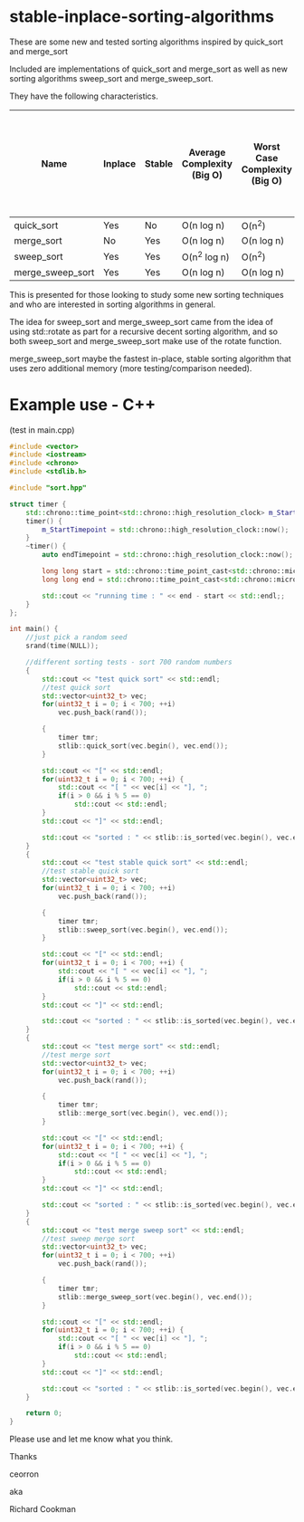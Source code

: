 # stable-inplace-sorting-algorithms

These are some new and tested sorting algorithms inspired by quick_sort and merge_sort

Included are implementations of quick_sort and merge_sort as well as new sorting algorithms sweep_sort and merge_sweep_sort.

They have the following characteristics.

| Name | Inplace | Stable | Average Complexity (Big O) | Worst Case Complexity (Big O) | Additional memeory | speed sorting 700 random numbers (MSVC compiler in debug) |
| --- | --- | --- | --- | --- | --- | --- |
| quick_sort | Yes | No | O(n log n) | O(n<sup>2</sup>) | No | 2353 |
| merge_sort | No | Yes | O(n log n) | O(n log n) | (N) | 2804 |
| sweep_sort | Yes | Yes | O(n<sup>2</sup> log n) | O(n<sup>2</sup>) | No | 20572 |
| merge_sweep_sort | Yes | Yes | O(n log n) | O(n log n) | No | 15269 |

This is presented for those looking to study some new sorting techniques and who are interested in sorting algorithms in general.

The idea for sweep_sort and merge_sweep_sort came from the idea of using std::rotate as part for a recursive decent sorting algorithm, and so both sweep_sort and merge_sweep_sort make use of the rotate function.

merge_sweep_sort maybe the fastest in-place, stable sorting algorithm that uses zero additional memory (more testing/comparison needed).


# Example use - C++

(test in main.cpp)

```C++
#include <vector>
#include <iostream>
#include <chrono>
#include <stdlib.h>

#include "sort.hpp"

struct timer {
    std::chrono::time_point<std::chrono::high_resolution_clock> m_StartTimepoint;
    timer() {
        m_StartTimepoint = std::chrono::high_resolution_clock::now();
    }
    ~timer() {
        auto endTimepoint = std::chrono::high_resolution_clock::now();

        long long start = std::chrono::time_point_cast<std::chrono::microseconds>(m_StartTimepoint).time_since_epoch().count();
        long long end = std::chrono::time_point_cast<std::chrono::microseconds>(endTimepoint).time_since_epoch().count();

        std::cout << "running time : " << end - start << std::endl;;
    }
};

int main() {
    //just pick a random seed
    srand(time(NULL));

    //different sorting tests - sort 700 random numbers
    {
        std::cout << "test quick sort" << std::endl;
        //test quick sort
        std::vector<uint32_t> vec;
        for(uint32_t i = 0; i < 700; ++i)
            vec.push_back(rand());

        {
            timer tmr;
            stlib::quick_sort(vec.begin(), vec.end());
        }

        std::cout << "[" << std::endl;
        for(uint32_t i = 0; i < 700; ++i) {
            std::cout << "[ " << vec[i] << "], ";
            if(i > 0 && i % 5 == 0)
                std::cout << std::endl;
        }
        std::cout << "]" << std::endl;

        std::cout << "sorted : " << stlib::is_sorted(vec.begin(), vec.end()) << std::endl;
    }
    {
        std::cout << "test stable quick sort" << std::endl;
        //test stable quick sort
        std::vector<uint32_t> vec;
        for(uint32_t i = 0; i < 700; ++i)
            vec.push_back(rand());

        {
            timer tmr;
            stlib::sweep_sort(vec.begin(), vec.end());
        }

        std::cout << "[" << std::endl;
        for(uint32_t i = 0; i < 700; ++i) {
            std::cout << "[ " << vec[i] << "], ";
            if(i > 0 && i % 5 == 0)
                std::cout << std::endl;
        }
        std::cout << "]" << std::endl;

        std::cout << "sorted : " << stlib::is_sorted(vec.begin(), vec.end()) << std::endl;
    }
    {
        std::cout << "test merge sort" << std::endl;
        //test merge sort
        std::vector<uint32_t> vec;
        for(uint32_t i = 0; i < 700; ++i)
            vec.push_back(rand());

        {
            timer tmr;
            stlib::merge_sort(vec.begin(), vec.end());
        }

        std::cout << "[" << std::endl;
        for(uint32_t i = 0; i < 700; ++i) {
            std::cout << "[ " << vec[i] << "], ";
            if(i > 0 && i % 5 == 0)
                std::cout << std::endl;
        }
        std::cout << "]" << std::endl;

        std::cout << "sorted : " << stlib::is_sorted(vec.begin(), vec.end()) << std::endl;
    }
    {
        std::cout << "test merge sweep sort" << std::endl;
        //test sweep merge sort
        std::vector<uint32_t> vec;
        for(uint32_t i = 0; i < 700; ++i)
            vec.push_back(rand());

        {
            timer tmr;
            stlib::merge_sweep_sort(vec.begin(), vec.end());
        }

        std::cout << "[" << std::endl;
        for(uint32_t i = 0; i < 700; ++i) {
            std::cout << "[ " << vec[i] << "], ";
            if(i > 0 && i % 5 == 0)
                std::cout << std::endl;
        }
        std::cout << "]" << std::endl;

        std::cout << "sorted : " << stlib::is_sorted(vec.begin(), vec.end()) << std::endl;
    }

    return 0;
}
```

Please use and let me know what you think.

Thanks

ceorron

aka

Richard Cookman

